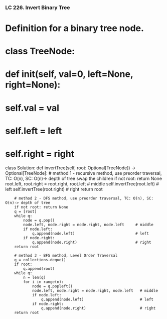 ### LC 226. Invert Binary Tree
# Definition for a binary tree node.
# class TreeNode:
#     def __init__(self, val=0, left=None, right=None):
#         self.val = val
#         self.left = left
#         self.right = right
class Solution:
    def invertTree(self, root: Optional[TreeNode]) -> Optional[TreeNode]:
        # method 1 - recursive method, use preorder traversal, TC: O(n), SC: O(n)-> depth of tree
        swap the children
        if not root: return None
        root.left, root.right = root.right, root.left         # middle
        self.invertTree(root.left)                            # left
        self.invertTree(root.right)                           # right
        return root

        # method 2 - DFS method, use preorder traversal, TC: O(n), SC: O(n)-> depth of tree
        if not root: return None
        q = [root]
        while q:
            node = q.pop()
            node.left, node.right = node.right, node.left     # middle
            if node.left:
                q.append(node.left)                           # left
            if node.right:
                q.append(node.right)                          # right
        return root

        # method 3 - BFS method, Level Order Traversal
        q = collections.deque()
        if root:
            q.append(root)
        while q:
            n = len(q)
            for i in range(n):
                node = q.popleft()
                node.left, node.right = node.right, node.left   # middle
                if node.left:
                    q.append(node.left)                         # left
                if node.right:
                    q.append(node.right)                        # right
        return root